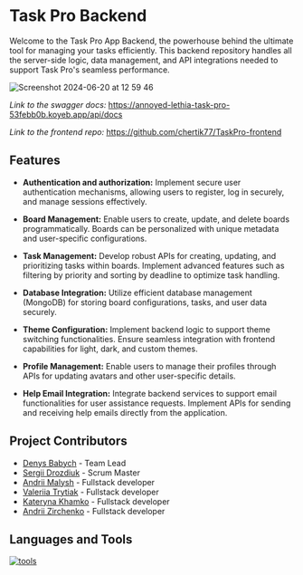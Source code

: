 # Task Pro Backend

Welcome to the Task Pro App Backend, the powerhouse behind the ultimate tool for managing your tasks efficiently. This backend repository handles all the server-side logic, data management, and API integrations needed to support Task Pro's seamless performance.

![Screenshot 2024-06-20 at 12 59 46](https://github.com/chertik77/TaskPro-backend/assets/129002577/4b127c23-5adb-49e5-b18a-8d5303fd9d5f)

*Link to the swagger docs:* https://annoyed-lethia-task-pro-53febb0b.koyeb.app/api/docs

*Link to the frontend repo:* https://github.com/chertik77/TaskPro-frontend

## Features

- **Authentication and authorization:** Implement secure user authentication mechanisms, allowing users to register, log in securely, and manage sessions effectively.

- **Board Management:**
  Enable users to create, update, and delete boards programmatically. Boards can be personalized with unique metadata and user-specific configurations.

- **Task Management:**
  Develop robust APIs for creating, updating, and prioritizing tasks within boards. Implement advanced features such as filtering by priority and sorting by deadline to optimize task handling.

- **Database Integration:**
  Utilize efficient database management (MongoDB) for storing board configurations, tasks, and user data securely.

- **Theme Configuration:**
  Implement backend logic to support theme switching functionalities. Ensure seamless integration with frontend capabilities for light, dark, and custom themes.

- **Profile Management:**
  Enable users to manage their profiles through APIs for updating avatars and other user-specific details.

- **Help Email Integration:**
  Integrate backend services to support email functionalities for user assistance requests. Implement APIs for sending and receiving help emails directly from the application.

## Project Contributors

- [Denys Babych](https://github.com/chertik77) - Team Lead
- [Sergii Drozdiuk](https://github.com/Sergii-Drozdiuk) - Scrum Master
- [Andrii Malysh](https://github.com/Agmund2002) - Fullstack developer
- [Valeriia Trytiak](https://github.com/Valeriia-Trytiak) - Fullstack developer
- [Kateryna Khamko](https://github.com/Katya982) - Fullstack developer
- [Andrii Zirchenko](https://github.com/Andrey9019) - Fullstack developer

## Languages and Tools

<a href="#"><img src="https://skillicons.dev/icons?i=nodejs,ts,express,mongodb,githubactions,postman,vscode" alt="tools"></a>
